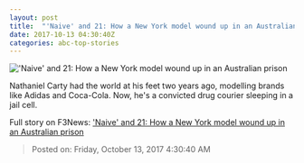 ```yaml
---
layout: post
title:  "'Naive' and 21: How a New York model wound up in an Australian prison"
date: 2017-10-13 04:30:40Z
categories: abc-top-stories
---
```


!['Naive' and 21: How a New York model wound up in an Australian prison](http://www.abc.net.au/news/image/8865276-1x1-700x700.jpg)

Nathaniel Carty had the world at his feet two years ago, modelling brands like Adidas and Coca-Cola. Now, he's a convicted drug courier sleeping in a jail cell.


Full story on F3News: ['Naive' and 21: How a New York model wound up in an Australian prison](http://www.f3nws.com/n/YARcEB)

> Posted on: Friday, October 13, 2017 4:30:40 AM
